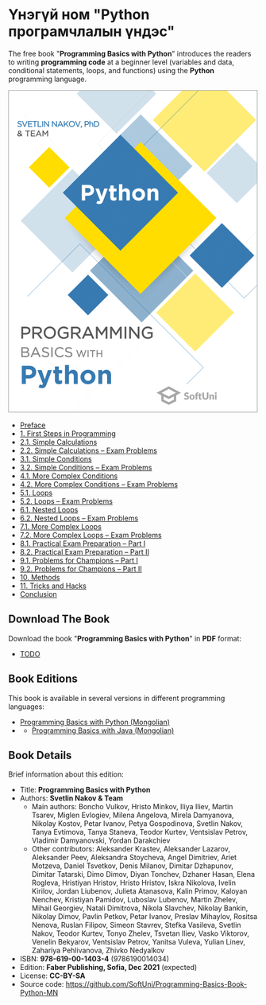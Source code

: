 # Үнэгүй ном "Python програмчлалын үндэс"

The free book "**Programming Basics with Python**" introduces the readers to writing **programming code** at a beginner level (variables and data, conditional statements, loops, and functions) using the **Python** programming language.

<a href="#"><img src="/assets/Python-Programming-Basics-Book-Cover.png" alt="Book Programming Basics with Python - Cover" class="readme-book-cover-image" /></a>

* [Preface](chapter-00-preface.md)
* [1. First Steps in Programming](chapter-01-first-steps-in-programming.md)
* [2.1. Simple Calculations](chapter-02-simple-calculations.md)
* [2.2. Simple Calculations – Exam Problems](chapter-02-simple-calculations-exam-problems.md)
* [3.1. Simple Conditions](chapter-03-simple-conditions.md)
* [3.2. Simple Conditions – Exam Problems](chapter-03-simple-conditions-exam-problems.md)
* [4.1. More Complex Conditions](chapter-04-complex-conditions.md)
* [4.2. More Complex Conditions – Exam Problems](chapter-04-complex-conditions-exam-problems.md)
* [5.1. Loops](chapter-05-loops.md)
* [5.2. Loops – Exam Problems](chapter-05-loops-exam-problems.md)
* [6.1. Nested Loops](chapter-06-nested-loops.md)
* [6.2. Nested Loops – Exam Problems](chapter-06-nested-loops-exam-problems.md)
* [7.1. More Complex Loops](chapter-07-complex-loops.md)
* [7.2. More Complex Loops – Exam Problems](chapter-07-complex-loops-exam-problems.md)
* [8.1. Practical Exam Preparation – Part I](chapter-08-exam-preparation.md)
* [8.2. Practical Exam Preparation – Part II](chapter-08-exam-preparation-part-2.md)
* [9.1. Problems for Champions – Part I](chapter-09-problems-for-champions.md)
* [9.2. Problems for Champions – Part II](chapter-09-problems-for-champions-part-2.md)
* [10. Methods](chapter-10-functions.md)
* [11. Tricks and Hacks](chapter-11-tricks-and-hacks.md)
* [Conclusion](chapter-12-conclusion.md)

## Download The Book

Download the book "**Programming Basics with Python**" in **PDF** format:
* <a href="#">TODO</a>

## Book Editions

This book is available in several versions in different programming languages:
* [Programming Basics with Python (Mongolian)](https://python-book.softuni.mn)
* * [Programming Basics with Java (Mongolian)](https://java-book.softuni.mn)

## Book Details

Brief information about this edition:
* Title: **Programming Basics with Python**
* Authors: **Svetlin Nakov & Team**
  * Main authors: Boncho Vulkov, Hristo Minkov, Iliya Iliev, Martin Tsarev, Miglen Evlogiev, Milena Angelova, Mirela Damyanova, Nikolay Kostov, Petar Ivanov, Petya Gospodinova, Svetlin Nakov, Tanya Evtimova, Tanya Staneva, Teodor Kurtev, Ventsislav Petrov, Vladimir Damyanovski, Yordan Darakchiev
  * Other contributors: Aleksander Krastev, Aleksander Lazarov, Aleksander Peev, Aleksandra Stoycheva, Angel Dimitriev, Ariet Motzeva, Daniel Tsvetkov, Denis Milanov, Dimitar Dzhapunov, Dimitar Tatarski, Dimo Dimov, Diyan Tonchev, Dzhaner Hasan, Elena Rogleva, Hristiyan Hristov, Hristo Hristov, Iskra Nikolova, Ivelin Kirilov, Jordan Liubenov, Julieta Atanasova, Kalin Primov, Kaloyan Nenchev, Kristiyan Pamidov, Luboslav Lubenov, Martin Zhelev, Mihail Georgiev, Natali Dimitrova, Nikola Slavchev, Nikolay Bankin, Nikolay Dimov, Pavlin Petkov, Petar Ivanov, Preslav Mihaylov, Rositsa Nenova, Ruslan Filipov, Simeon Stavrev, Stefka Vasileva, Svetlin Nakov, Teodor Kurtev, Tonyo Zhelev, Tsvetan Iliev, Vasko Viktorov, Venelin Bekyarov, Ventsislav Petrov, Yanitsa Vuleva, Yulian Linev, Zahariya Pehlivanova, Zhivko Nedyalkov
* ISBN: **978-619-00-1403-4** (9786190014034)
* Edition: **Faber Publishing, Sofia, Dec 2021** (expected)
* License: **CC-BY-SA**
* Source code: https://github.com/SoftUni/Programming-Basics-Book-Python-MN

<!-- ## Free Practical Programming Course

Enjoy reading and do not forget to **sign up** for the [**Practical Free Course "Programming Basics"**](https://softuni.org) coming together with this book, because programming is learned by practice, code writing, and solving many, many problems, not just by reading! -->
